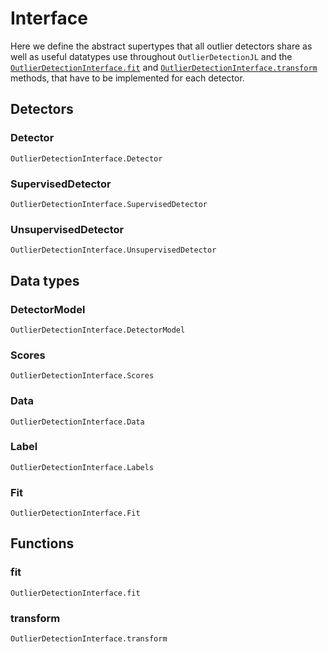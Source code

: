 # Interface

Here we define the abstract supertypes that all outlier detectors share as well as useful datatypes use throughout `OutlierDetectionJL` and the [`OutlierDetectionInterface.fit`](@ref) and [`OutlierDetectionInterface.transform`](@ref) methods, that have to be implemented for each detector.

## Detectors

### Detector

```@docs
OutlierDetectionInterface.Detector
```

### SupervisedDetector

```@docs
OutlierDetectionInterface.SupervisedDetector
```

### UnsupervisedDetector

```@docs
OutlierDetectionInterface.UnsupervisedDetector
```

## Data types

### DetectorModel

```@docs
OutlierDetectionInterface.DetectorModel
```

### Scores

```@docs
OutlierDetectionInterface.Scores
```

### Data

```@docs
OutlierDetectionInterface.Data
```

### Label

```@docs
OutlierDetectionInterface.Labels
```

### Fit

```@docs
OutlierDetectionInterface.Fit
```

## Functions

### fit

```@docs
OutlierDetectionInterface.fit
```

### transform

```@docs
OutlierDetectionInterface.transform
```
